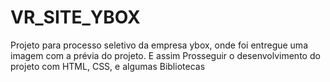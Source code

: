 # VR_SITE_YBOX
Projeto para processo seletivo da empresa ybox, onde foi entregue uma imagem com a prévia do projeto. E assim Prosseguir o desenvolvimento do projeto com HTML, CSS, e algumas Bibliotecas 
